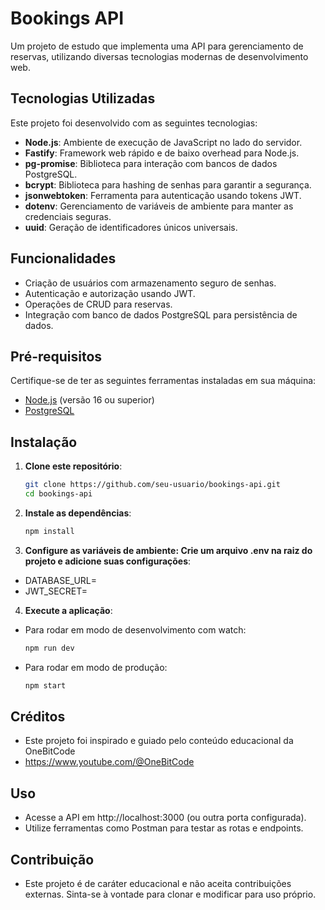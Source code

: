 # Bookings API

Um projeto de estudo que implementa uma API para gerenciamento de reservas, utilizando diversas tecnologias modernas de desenvolvimento web.

## Tecnologias Utilizadas

Este projeto foi desenvolvido com as seguintes tecnologias:

- **Node.js**: Ambiente de execução de JavaScript no lado do servidor.
- **Fastify**: Framework web rápido e de baixo overhead para Node.js.
- **pg-promise**: Biblioteca para interação com bancos de dados PostgreSQL.
- **bcrypt**: Biblioteca para hashing de senhas para garantir a segurança.
- **jsonwebtoken**: Ferramenta para autenticação usando tokens JWT.
- **dotenv**: Gerenciamento de variáveis de ambiente para manter as credenciais seguras.
- **uuid**: Geração de identificadores únicos universais.

## Funcionalidades

- Criação de usuários com armazenamento seguro de senhas.
- Autenticação e autorização usando JWT.
- Operações de CRUD para reservas.
- Integração com banco de dados PostgreSQL para persistência de dados.

## Pré-requisitos

Certifique-se de ter as seguintes ferramentas instaladas em sua máquina:

- [Node.js](https://nodejs.org/) (versão 16 ou superior)
- [PostgreSQL](https://www.postgresql.org/)

## Instalação

1. **Clone este repositório**:
   ```bash
   git clone https://github.com/seu-usuario/bookings-api.git
   cd bookings-api
   ```

2. **Instale as dependências**:
   ```bash
   npm install
   ```

3. **Configure as variáveis de ambiente: Crie um arquivo .env na raiz do projeto e adicione suas configurações**:
- DATABASE_URL=
- JWT_SECRET=

4. **Execute a aplicação**:
- Para rodar em modo de desenvolvimento com watch:
  ```bash
  npm run dev
  ```

- Para rodar em modo de produção:
  ```bash
  npm start
  ```

## Créditos
- Este projeto foi inspirado e guiado pelo conteúdo educacional da OneBitCode
- https://www.youtube.com/@OneBitCode 

## Uso
- Acesse a API em http://localhost:3000 (ou outra porta configurada).
- Utilize ferramentas como Postman para testar as rotas e endpoints.

## Contribuição
- Este projeto é de caráter educacional e não aceita contribuições externas. Sinta-se à vontade para clonar e modificar para uso próprio.
